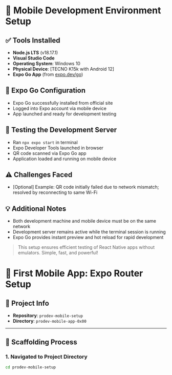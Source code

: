 # 📱 Mobile Development Environment Setup

## ✅ Tools Installed
- **Node.js LTS** (v18.17.1)
- **Visual Studio Code**
- **Operating System**: Windows 10
- **Physical Device**: [TECNO K15k with Android 12]
- **Expo Go App** (from [expo.dev/go](https://expo.dev/go))

## 🚀 Expo Go Configuration
- Expo Go successfully installed from official site
- Logged into Expo account via mobile device
- App launched and ready for development testing

## 🧪 Testing the Development Server
- Ran `npx expo start` in terminal
- Expo Developer Tools launched in browser
- QR code scanned via Expo Go app
- Application loaded and running on mobile device

## ⚠️ Challenges Faced
- [Optional] Example: QR code initially failed due to network mismatch; resolved by reconnecting to same Wi-Fi

## 💡 Additional Notes
- Both development machine and mobile device must be on the same network
- Development server remains active while the terminal session is running
- Expo Go provides instant preview and hot reload for rapid development

> This setup ensures efficient testing of React Native apps without emulators. Simple, fast, and powerful!



# 📱 First Mobile App: Expo Router Setup

## 📁 Project Info
- **Repository**: `prodev-mobile-setup`
- **Directory**: `prodev-mobile-app-0x00`

---

## 🚀 Scaffolding Process

### 1. Navigated to Project Directory
```bash
cd prodev-mobile-setup